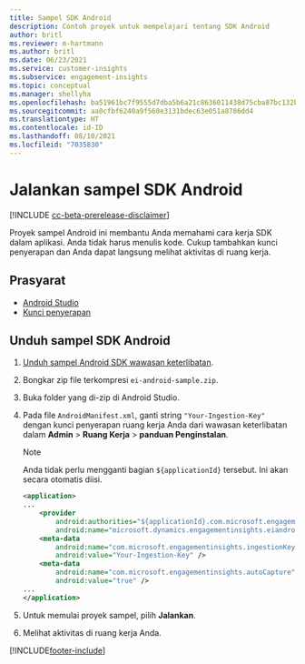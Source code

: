 ```yaml
---
title: Sampel SDK Android
description: Contoh proyek untuk mempelajari tentang SDK Android
author: britl
ms.reviewer: m-hartmann
ms.author: britl
ms.date: 06/23/2021
ms.service: customer-insights
ms.subservice: engagement-insights
ms.topic: conceptual
ms.manager: shellyha
ms.openlocfilehash: ba51961bc7f9555d7dba5b6a21c8636011438d75cba87bc132b896841c467a33
ms.sourcegitcommit: aa0cfbf6240a9f560e3131bdec63e051a8786dd4
ms.translationtype: HT
ms.contentlocale: id-ID
ms.lasthandoff: 08/10/2021
ms.locfileid: "7035830"
---
```

# <a name="run-the-android-sdk-sample"></a>Jalankan sampel SDK Android

[!INCLUDE [cc-beta-prerelease-disclaimer](includes/cc-beta-prerelease-disclaimer.md)]

Proyek sampel Android ini membantu Anda memahami cara kerja SDK dalam aplikasi. Anda tidak harus menulis kode. Cukup tambahkan kunci penyerapan dan Anda dapat langsung melihat aktivitas di ruang kerja.

## <a name="prerequisites"></a>Prasyarat

- [Android Studio](https://developer.android.com/studio)
- [Kunci penyerapan](get-started-android.md)

## <a name="download-the-android-sdk-sample"></a>Unduh sampel SDK Android

1. [Unduh sampel Android SDK wawasan keterlibatan](https://download.pi.dynamics.com/sdk/EI-SDKs/ei-android-sample.zip).
1. Bongkar zip file terkompresi `ei-android-sample.zip`.
1. Buka folder yang di-zip di Android Studio.
1. Pada file `AndroidManifest.xml`, ganti string `"Your-Ingestion-Key"` dengan kunci penyerapan ruang kerja Anda dari wawasan keterlibatan dalam **Admin** > **Ruang Kerja** > **panduan Penginstalan**. 

   > [!NOTE]
   > Anda tidak perlu mengganti bagian `${applicationId}` tersebut. Ini akan secara otomatis diisi.

   ```xml
   <application>
   ...
       <provider
           android:authorities="${applicationId}.com.microsoft.engagementinsights.eiandroidsdk.AnalyticsContentProvider"
           android:name="microsoft.dynamics.engagementinsights.eiandroidsdk.AnalyticsContentProvider" />
       <meta-data
           android:name="com.microsoft.engagementinsights.ingestionKey"
           android:value="Your-Ingestion-Key" />
       <meta-data
           android:name="com.microsoft.engagementinsights.autoCapture"
           android:value="true" />
   ...
   </application>
   ```

1. Untuk memulai proyek sampel, pilih **Jalankan**.
1. Melihat aktivitas di ruang kerja Anda.


[!INCLUDE[footer-include](../includes/footer-banner.md)]
